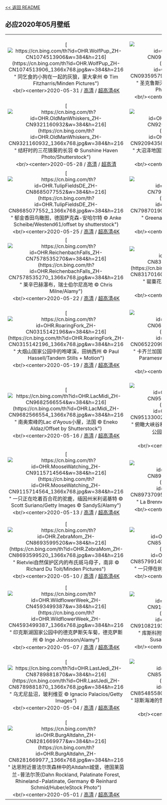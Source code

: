 [<< 返回 README](../../README.md)
## 必应2020年05月壁纸
||||
|:---:|:---:|:---:|
|[![https://cn.bing.com/th?id=OHR.WolfPup_ZH-CN1074513906&w=384&h=216](https://cn.bing.com/th?id=OHR.WolfPup_ZH-CN1074513906_1366x768.jpg&w=384&h=216 " &#10;同乞食的小狗在一起的灰狼，蒙大拿州&#10;© Tim Fitzharris/Minden Pictures")](https://cn.bing.com/search?q=%E5%90%8C%E4%B9%9E%E9%A3%9F%E7%9A%84%E5%B0%8F%E7%8B%97%E5%9C%A8%E4%B8%80%E8%B5%B7%E7%9A%84%E7%81%B0%E7%8B%BC%EF%BC%8C%E8%92%99%E5%A4%A7%E6%8B%BF%E5%B7%9E&form=hpcapt&mkt=zh-cn&filters=HpDate:"20200531_1600")<br/><center>2020-05-31 / [高清](https://cn.bing.com/th?id=OHR.WolfPup_ZH-CN1074513906_1920x1200.jpg&w=1920&h=1200) / [超高清4K](https://cn.bing.com/th?id=OHR.WolfPup_ZH-CN1074513906_UHD.jpg&w=3840&h=2160)<center/>|[![https://cn.bing.com/th?id=OHR.SantaCruzRiver_ZH-CN0935957996&w=384&h=216](https://cn.bing.com/th?id=OHR.SantaCruzRiver_ZH-CN0935957996_1366x768.jpg&w=384&h=216 " &#10;圣克鲁斯河，阿根廷巴塔哥尼亚&#10;© Coolbiere Photograph/Getty Images")](https://cn.bing.com/search?q=%E5%9C%A3%E5%85%8B%E9%B2%81%E6%96%AF%E6%B2%B3%EF%BC%8C%E9%98%BF%E6%A0%B9%E5%BB%B7%E5%B7%B4%E5%A1%94%E5%93%A5%E5%B0%BC%E4%BA%9A&form=hpcapt&mkt=zh-cn&filters=HpDate:"20200530_1600")<br/><center>2020-05-30 / [高清](https://cn.bing.com/th?id=OHR.SantaCruzRiver_ZH-CN0935957996_1920x1200.jpg&w=1920&h=1200) / [超高清8K](https://cn.bing.comhttps://cn.bing.com/th?id=OHR.SantaCruzRiver_ZH-CN0935957996_UHD.jpg)<center/>|[![https://cn.bing.com/th?id=OHR.MarleyBeach_ZH-CN0404372814&w=384&h=216](https://cn.bing.com/th?id=OHR.MarleyBeach_ZH-CN0404372814_1366x768.jpg&w=384&h=216 " &#10;百慕大马利海滩鸟瞰图&#10;© Paul Zizka/plainpicture")](https://cn.bing.com/search?q=%E7%99%BE%E6%85%95%E5%A4%A7%E9%A9%AC%E5%88%A9%E6%B5%B7%E6%BB%A9%E9%B8%9F%E7%9E%B0%E5%9B%BE&form=hpcapt&mkt=zh-cn&filters=HpDate:"20200529_1600")<br/><center>2020-05-29 / [高清](https://cn.bing.com/th?id=OHR.MarleyBeach_ZH-CN0404372814_1920x1200.jpg&w=1920&h=1200) / [超高清4K](https://cn.bing.com/th?id=OHR.MarleyBeach_ZH-CN0404372814_UHD.jpg&w=3840&h=2160)<center/>|
|[![https://cn.bing.com/th?id=OHR.OldManWhiskers_ZH-CN9321160932&w=384&h=216](https://cn.bing.com/th?id=OHR.OldManWhiskers_ZH-CN9321160932_1366x768.jpg&w=384&h=216 " &#10;结籽时的三花锦葵的长羽&#10;© Sunshine Haven Photo/Shutterstock")](https://cn.bing.com/search?q=%E7%BB%93%E7%B1%BD%E6%97%B6%E7%9A%84%E4%B8%89%E8%8A%B1%E9%94%A6%E8%91%B5%E7%9A%84%E9%95%BF%E7%BE%BD&form=hpcapt&mkt=zh-cn&filters=HpDate:"20200528_1600")<br/><center>2020-05-28 / [高清](https://cn.bing.com/th?id=OHR.OldManWhiskers_ZH-CN9321160932_1920x1200.jpg&w=1920&h=1200) / [超高清](https://cn.bing.comhttps://cn.bing.com/th?id=OHR.OldManWhiskers_ZH-CN9321160932_UHD.jpg)<center/>|[![https://cn.bing.com/th?id=OHR.EvergladesShowers_ZH-CN9209435866&w=384&h=216](https://cn.bing.com/th?id=OHR.EvergladesShowers_ZH-CN9209435866_1366x768.jpg&w=384&h=216 " &#10;大沼泽地国家公园鸟瞰图&#10;© Tetra Images/Getty Images")](https://cn.bing.com/search?q=%E5%A4%A7%E6%B2%BC%E6%B3%BD%E5%9C%B0%E5%9B%BD%E5%AE%B6%E5%85%AC%E5%9B%AD%E9%B8%9F%E7%9E%B0%E5%9B%BE&form=hpcapt&mkt=zh-cn&filters=HpDate:"20200527_1600")<br/><center>2020-05-27 / [高清](https://cn.bing.com/th?id=OHR.EvergladesShowers_ZH-CN9209435866_1920x1200.jpg&w=1920&h=1200) / [超高清4K](https://cn.bing.com/th?id=OHR.EvergladesShowers_ZH-CN9209435866_UHD.jpg&w=3840&h=2160)<center/>|[![https://cn.bing.com/th?id=OHR.CheetahCubs_ZH-CN8863575385&w=384&h=216](https://cn.bing.com/th?id=OHR.CheetahCubs_ZH-CN8863575385_1366x768.jpg&w=384&h=216 " &#10;正在爬相思树的猎豹幼崽们，坦桑尼亚恩戈罗恩戈罗保护区&#10;© Paul Souders/Getty Images")](https://cn.bing.com/search?q=%E6%AD%A3%E5%9C%A8%E7%88%AC%E7%9B%B8%E6%80%9D%E6%A0%91%E7%9A%84%E7%8C%8E%E8%B1%B9%E5%B9%BC%E5%B4%BD%E4%BB%AC%EF%BC%8C%E5%9D%A6%E6%A1%91%E5%B0%BC%E4%BA%9A%E6%81%A9%E6%88%88%E7%BD%97%E6%81%A9%E6%88%88%E7%BD%97%E4%BF%9D%E6%8A%A4%E5%8C%BA&form=hpcapt&mkt=zh-cn&filters=HpDate:"20200526_1600")<br/><center>2020-05-26 / [高清](https://cn.bing.com/th?id=OHR.CheetahCubs_ZH-CN8863575385_1920x1200.jpg&w=1920&h=1200) / [超高清4K](https://cn.bing.com/th?id=OHR.CheetahCubs_ZH-CN8863575385_UHD.jpg&w=3840&h=2160)<center/>|
|[![https://cn.bing.com/th?id=OHR.TulipFieldsDE_ZH-CN8685077552&w=384&h=216](https://cn.bing.com/th?id=OHR.TulipFieldsDE_ZH-CN8685077552_1366x768.jpg&w=384&h=216 " &#10;郁金香田鸟瞰图，德国萨克森-安哈尔特&#10;© Anke Scheibe/Westend61/offset by shutterstock")](https://cn.bing.com/search?q=%E9%83%81%E9%87%91%E9%A6%99%E7%94%B0%E9%B8%9F%E7%9E%B0%E5%9B%BE%EF%BC%8C%E5%BE%B7%E5%9B%BD%E8%90%A8%E5%85%8B%E6%A3%AE-%E5%AE%89%E5%93%88%E5%B0%94%E7%89%B9&form=hpcapt&mkt=zh-cn&filters=HpDate:"20200525_1600")<br/><center>2020-05-25 / [高清](https://cn.bing.com/th?id=OHR.TulipFieldsDE_ZH-CN8685077552_1920x1200.jpg&w=1920&h=1200) / [超高清4K](https://cn.bing.com/th?id=OHR.TulipFieldsDE_ZH-CN8685077552_UHD.jpg&w=3840&h=2160)<center/>|[![https://cn.bing.com/th?id=OHR.GreenanMaze_ZH-CN7987019078&w=384&h=216](https://cn.bing.com/th?id=OHR.GreenanMaze_ZH-CN7987019078_1366x768.jpg&w=384&h=216 " &#10;Greenan迷宫，爱尔兰威克洛郡&#10;© Peter Krocka/Shutterstock")](https://cn.bing.com/search?q=Greenan%E8%BF%B7%E5%AE%AB%EF%BC%8C%E7%88%B1%E5%B0%94%E5%85%B0%E5%A8%81%E5%85%8B%E6%B4%9B%E9%83%A1&form=hpcapt&mkt=zh-cn&filters=HpDate:"20200524_1600")<br/><center>2020-05-24 / [高清](https://cn.bing.com/th?id=OHR.GreenanMaze_ZH-CN7987019078_1920x1200.jpg&w=1920&h=1200) / [超高清4K](https://cn.bing.com/th?id=OHR.GreenanMaze_ZH-CN7987019078_UHD.jpg&w=3840&h=2160)<center/>|[![https://cn.bing.com/th?id=OHR.SunSalutation_ZH-CN7833986255&w=384&h=216](https://cn.bing.com/th?id=OHR.SunSalutation_ZH-CN7833986255_1366x768.jpg&w=384&h=216 " &#10;一只雄性黄腹彩龟&#10;© Marko Markovic Photography/Shutterstock")](https://cn.bing.com/search?q=%E4%B8%80%E5%8F%AA%E9%9B%84%E6%80%A7%E9%BB%84%E8%85%B9%E5%BD%A9%E9%BE%9F&form=hpcapt&mkt=zh-cn&filters=HpDate:"20200523_1600")<br/><center>2020-05-23 / [高清](https://cn.bing.com/th?id=OHR.SunSalutation_ZH-CN7833986255_1920x1200.jpg&w=1920&h=1200) / [超高清4K](https://cn.bing.com/th?id=OHR.SunSalutation_ZH-CN7833986255_UHD.jpg&w=3840&h=2160)<center/>|
|[![https://cn.bing.com/th?id=OHR.ReichenbachFalls_ZH-CN7578535270&w=384&h=216](https://cn.bing.com/th?id=OHR.ReichenbachFalls_ZH-CN7578535270_1366x768.jpg&w=384&h=216 " &#10;莱辛巴赫瀑布，瑞士伯尔尼高地&#10;© Chris Milne/Alamy")](https://cn.bing.com/search?q=%E8%8E%B1%E8%BE%9B%E5%B7%B4%E8%B5%AB%E7%80%91%E5%B8%83%EF%BC%8C%E7%91%9E%E5%A3%AB%E4%BC%AF%E5%B0%94%E5%B0%BC%E9%AB%98%E5%9C%B0&form=hpcapt&mkt=zh-cn&filters=HpDate:"20200522_1600")<br/><center>2020-05-22 / [高清](https://cn.bing.com/th?id=OHR.ReichenbachFalls_ZH-CN7578535270_1920x1200.jpg&w=1920&h=1200) / [超高清4K](https://cn.bing.com/th?id=OHR.ReichenbachFalls_ZH-CN7578535270_UHD.jpg&w=3840&h=2160)<center/>|[![https://cn.bing.com/th?id=OHR.PoppyDeer_ZH-CN8317016056&w=384&h=216](https://cn.bing.com/th?id=OHR.PoppyDeer_ZH-CN8317016056_1366x768.jpg&w=384&h=216 " &#10;罂粟花丛中的欧洲狍&#10;© Arterra Picture Library/Alamy")](https://cn.bing.com/search?q=%E7%BD%82%E7%B2%9F%E8%8A%B1%E4%B8%9B%E4%B8%AD%E7%9A%84%E6%AC%A7%E6%B4%B2%E7%8B%8D&form=hpcapt&mkt=zh-cn&filters=HpDate:"20200521_1600")<br/><center>2020-05-21 / [高清](https://cn.bing.com/th?id=OHR.PoppyDeer_ZH-CN8317016056_1920x1200.jpg&w=1920&h=1200) / [超高清4K](https://cn.bing.com/th?id=OHR.PoppyDeer_ZH-CN8317016056_UHD.jpg&w=3840&h=2160)<center/>|[![https://cn.bing.com/th?id=OHR.LavenderBee_ZH-CN0499654521&w=384&h=216](https://cn.bing.com/th?id=OHR.LavenderBee_ZH-CN0499654521_1366x768.jpg&w=384&h=216 " &#10;薰衣草田和蜂箱旁的向日葵地，法国普罗旺斯&#10;© leoks/Shutterstock")](https://cn.bing.com/search?q=%E8%96%B0%E8%A1%A3%E8%8D%89%E7%94%B0%E5%92%8C%E8%9C%82%E7%AE%B1%E6%97%81%E7%9A%84%E5%90%91%E6%97%A5%E8%91%B5%E5%9C%B0%EF%BC%8C%E6%B3%95%E5%9B%BD%E6%99%AE%E7%BD%97%E6%97%BA%E6%96%AF&form=hpcapt&mkt=zh-cn&filters=HpDate:"20200520_1600")<br/><center>2020-05-20 / [高清](https://cn.bing.com/th?id=OHR.LavenderBee_ZH-CN0499654521_1920x1200.jpg&w=1920&h=1200) / [超高清4K](https://cn.bing.com/th?id=OHR.LavenderBee_ZH-CN0499654521_UHD.jpg&w=3840&h=2160)<center/>|
|[![https://cn.bing.com/th?id=OHR.RoaringFork_ZH-CN0315142196&w=384&h=216](https://cn.bing.com/th?id=OHR.RoaringFork_ZH-CN0315142196_1366x768.jpg&w=384&h=216 " &#10;大烟山国家公园中的咆哮溪，田纳西州&#10;© Paul Hassell/Tandem Stills + Motion")](https://cn.bing.com/search?q=%E5%A4%A7%E7%83%9F%E5%B1%B1%E5%9B%BD%E5%AE%B6%E5%85%AC%E5%9B%AD%E4%B8%AD%E7%9A%84%E5%92%86%E5%93%AE%E6%BA%AA%EF%BC%8C%E7%94%B0%E7%BA%B3%E8%A5%BF%E5%B7%9E&form=hpcapt&mkt=zh-cn&filters=HpDate:"20200519_1600")<br/><center>2020-05-19 / [高清](https://cn.bing.com/th?id=OHR.RoaringFork_ZH-CN0315142196_1920x1200.jpg&w=1920&h=1200) / [超高清4K](https://cn.bing.com/th?id=OHR.RoaringFork_ZH-CN0315142196_UHD.jpg&w=3840&h=2160)<center/>|[![https://cn.bing.com/th?id=OHR.ElephantHerd_ZH-CN0652209931&w=384&h=216](https://cn.bing.com/th?id=OHR.ElephantHerd_ZH-CN0652209931_1366x768.jpg&w=384&h=216 " &#10;卡齐兰加国家公园的亚洲象群，印度阿萨姆邦&#10;© Parameswaran Pillai Karunakaran/Minden Pictures")](https://cn.bing.com/search?q=%E5%8D%A1%E9%BD%90%E5%85%B0%E5%8A%A0%E5%9B%BD%E5%AE%B6%E5%85%AC%E5%9B%AD%E7%9A%84%E4%BA%9A%E6%B4%B2%E8%B1%A1%E7%BE%A4%EF%BC%8C%E5%8D%B0%E5%BA%A6%E9%98%BF%E8%90%A8%E5%A7%86%E9%82%A6&form=hpcapt&mkt=zh-cn&filters=HpDate:"20200518_1600")<br/><center>2020-05-18 / [高清](https://cn.bing.com/th?id=OHR.ElephantHerd_ZH-CN0652209931_1920x1200.jpg&w=1920&h=1200) / [超高清4K](https://cn.bing.com/th?id=OHR.ElephantHerd_ZH-CN0652209931_UHD.jpg&w=3840&h=2160)<center/>|[![https://cn.bing.com/th?id=OHR.LofotenIslands_ZH-CN0114482586&w=384&h=216](https://cn.bing.com/th?id=OHR.LofotenIslands_ZH-CN0114482586_1366x768.jpg&w=384&h=216 " &#10;亨宁斯韦尔渔村的体育场，挪威诺尔兰郡&#10;© Viktor Posnov/Alamy")](https://cn.bing.com/search?q=%E4%BA%A8%E5%AE%81%E6%96%AF%E9%9F%A6%E5%B0%94%E6%B8%94%E6%9D%91%E7%9A%84%E4%BD%93%E8%82%B2%E5%9C%BA%EF%BC%8C%E6%8C%AA%E5%A8%81%E8%AF%BA%E5%B0%94%E5%85%B0%E9%83%A1&form=hpcapt&mkt=zh-cn&filters=HpDate:"20200517_1600")<br/><center>2020-05-17 / [高清](https://cn.bing.com/th?id=OHR.LofotenIslands_ZH-CN0114482586_1920x1200.jpg&w=1920&h=1200) / [超高清8K](https://cn.bing.comhttps://cn.bing.com/th?id=OHR.LofotenIslands_ZH-CN0114482586_UHD.jpg)<center/>|
|[![https://cn.bing.com/th?id=OHR.LacMidi_ZH-CN9682566554&w=384&h=216](https://cn.bing.com/th?id=OHR.LacMidi_ZH-CN9682566554_1366x768.jpg&w=384&h=216 " &#10;南奥索峰的Lac d'Ayous小屋，法国&#10;© Eneko Aldaz/Offset by Shutterstock")](https://cn.bing.com/search?q=%E5%8D%97%E5%A5%A5%E7%B4%A2%E5%B3%B0%E7%9A%84Lac&form=hpcapt&mkt=zh-cn&filters=HpDate:"20200516_1600")<br/><center>2020-05-16 / [高清](https://cn.bing.com/th?id=OHR.LacMidi_ZH-CN9682566554_1920x1200.jpg&w=1920&h=1200) / [超高清4K](https://cn.bing.com/th?id=OHR.LacMidi_ZH-CN9682566554_UHD.jpg&w=3840&h=2160)<center/>|[![https://cn.bing.com/th?id=OHR.NorthRimOpens_ZH-CN9513300299&w=384&h=216](https://cn.bing.com/th?id=OHR.NorthRimOpens_ZH-CN9513300299_1366x768.jpg&w=384&h=216 " &#10;俯瞰大峡谷和科罗拉多河，亚利桑那州大峡谷国家公园&#10;© Matteo Colombo Travel Photo/Shutterstock")](https://cn.bing.com/search?q=%E4%BF%AF%E7%9E%B0%E5%A4%A7%E5%B3%A1%E8%B0%B7%E5%92%8C%E7%A7%91%E7%BD%97%E6%8B%89%E5%A4%9A%E6%B2%B3%EF%BC%8C%E4%BA%9A%E5%88%A9%E6%A1%91%E9%82%A3%E5%B7%9E%E5%A4%A7%E5%B3%A1%E8%B0%B7%E5%9B%BD%E5%AE%B6%E5%85%AC%E5%9B%AD&form=hpcapt&mkt=zh-cn&filters=HpDate:"20200515_1600")<br/><center>2020-05-15 / [高清](https://cn.bing.com/th?id=OHR.NorthRimOpens_ZH-CN9513300299_1920x1200.jpg&w=1920&h=1200) / [超高清](https://cn.bing.comhttps://cn.bing.com/th?id=OHR.NorthRimOpens_ZH-CN9513300299_UHD.jpg)<center/>|[![https://cn.bing.com/th?id=OHR.BaliRiceHarvest_ZH-CN9267319542&w=384&h=216](https://cn.bing.com/th?id=OHR.BaliRiceHarvest_ZH-CN9267319542_1366x768.jpg&w=384&h=216 " &#10;以阿贡火山为背景Sidemen山谷中的稻田，印度尼西亚巴厘岛&#10;© Jon Arnold/Danita Delimont&#10;© SandyS/Alamy")](https://cn.bing.com/search?q=%E4%BB%A5%E9%98%BF%E8%B4%A1%E7%81%AB%E5%B1%B1%E4%B8%BA%E8%83%8C%E6%99%AFSidemen%E5%B1%B1%E8%B0%B7%E4%B8%AD%E7%9A%84%E7%A8%BB%E7%94%B0%EF%BC%8C%E5%8D%B0%E5%BA%A6%E5%B0%BC%E8%A5%BF%E4%BA%9A%E5%B7%B4%E5%8E%98%E5%B2%9B&form=hpcapt&mkt=zh-cn&filters=HpDate:"20200514_1600")<br/><center>2020-05-14 / [高清](https://cn.bing.com/th?id=OHR.BaliRiceHarvest_ZH-CN9267319542_1920x1200.jpg&w=1920&h=1200) / [超高清4K](https://cn.bing.com/th?id=OHR.BaliRiceHarvest_ZH-CN9267319542_UHD.jpg&w=3840&h=2160)<center/>|
|[![https://cn.bing.com/th?id=OHR.MooseWatching_ZH-CN9115714564&w=384&h=216](https://cn.bing.com/th?id=OHR.MooseWatching_ZH-CN9115714564_1366x768.jpg&w=384&h=216 " &#10;一只正在吃着百合花的驼鹿，缅因州米利诺基特&#10;© Scott Suriano/Getty Images&#10;© SandyS/Alamy")](https://cn.bing.com/search?q=%E4%B8%80%E5%8F%AA%E6%AD%A3%E5%9C%A8%E5%90%83%E7%9D%80%E7%99%BE%E5%90%88%E8%8A%B1%E7%9A%84%E9%A9%BC%E9%B9%BF%EF%BC%8C%E7%BC%85%E5%9B%A0%E5%B7%9E%E7%B1%B3%E5%88%A9%E8%AF%BA%E5%9F%BA%E7%89%B9&form=hpcapt&mkt=zh-cn&filters=HpDate:"20200513_1600")<br/><center>2020-05-13 / [高清](https://cn.bing.com/th?id=OHR.MooseWatching_ZH-CN9115714564_1920x1200.jpg&w=1920&h=1200) / [超高清4K](https://cn.bing.com/th?id=OHR.MooseWatching_ZH-CN9115714564_UHD.jpg&w=3840&h=2160)<center/>|[![https://cn.bing.com/th?id=OHR.SeagullsChat_ZH-CN8973709588&w=384&h=216](https://cn.bing.com/th?id=OHR.SeagullsChat_ZH-CN8973709588_1366x768.jpg&w=384&h=216 " &#10;La Brenne的海鸥，法国&#10;© SandyS/Alamy")](https://cn.bing.com/search?q=La&form=hpcapt&mkt=zh-cn&filters=HpDate:"20200512_1600")<br/><center>2020-05-12 / [高清](https://cn.bing.com/th?id=OHR.SeagullsChat_ZH-CN8973709588_1920x1200.jpg&w=1920&h=1200) / [超高清4K](https://cn.bing.com/th?id=OHR.SeagullsChat_ZH-CN8973709588_UHD.jpg&w=3840&h=2160)<center/>|[![https://cn.bing.com/th?id=OHR.OldPatriarchTree_ZH-CN8818146190&w=384&h=216](https://cn.bing.com/th?id=OHR.OldPatriarchTree_ZH-CN8818146190_1366x768.jpg&w=384&h=216 " &#10;大提顿国家公园中的Old Patriarch Tree，怀俄明州&#10;© George Sanker/Minden Pictures")](https://cn.bing.com/search?q=%E5%A4%A7%E6%8F%90%E9%A1%BF%E5%9B%BD%E5%AE%B6%E5%85%AC%E5%9B%AD%E4%B8%AD%E7%9A%84Old&form=hpcapt&mkt=zh-cn&filters=HpDate:"20200511_1600")<br/><center>2020-05-11 / [高清](https://cn.bing.com/th?id=OHR.OldPatriarchTree_ZH-CN8818146190_1920x1200.jpg&w=1920&h=1200) / [超高清4K](https://cn.bing.com/th?id=OHR.OldPatriarchTree_ZH-CN8818146190_UHD.jpg&w=3840&h=2160)<center/>|
|[![https://cn.bing.com/th?id=OHR.ZebraMom_ZH-CN8693599520&w=384&h=216](https://cn.bing.com/th?id=OHR.ZebraMom_ZH-CN8693599520_1366x768.jpg&w=384&h=216 " &#10;Rietvlei自然保护区内的布氏斑马母子，南非&#10;© Richard Du Toit/Minden Pictures")](https://cn.bing.com/search?q=Rietvlei%E8%87%AA%E7%84%B6%E4%BF%9D%E6%8A%A4%E5%8C%BA%E5%86%85%E7%9A%84%E5%B8%83%E6%B0%8F%E6%96%91%E9%A9%AC%E6%AF%8D%E5%AD%90%EF%BC%8C%E5%8D%97%E9%9D%9E&form=hpcapt&mkt=zh-cn&filters=HpDate:"20200510_1600")<br/><center>2020-05-10 / [高清](https://cn.bing.com/th?id=OHR.ZebraMom_ZH-CN8693599520_1920x1200.jpg&w=1920&h=1200) / [超高清4K](https://cn.bing.com/th?id=OHR.ZebraMom_ZH-CN8693599520_UHD.jpg&w=3840&h=2160)<center/>|[![https://cn.bing.com/th?id=OHR.BarnOwlMigration_ZH-CN8579914070&w=384&h=216](https://cn.bing.com/th?id=OHR.BarnOwlMigration_ZH-CN8579914070_1366x768.jpg&w=384&h=216 " &#10;一只停在树枝上的仓鸮&#10;© blickwinkel/Alamy")](https://cn.bing.com/search?q=%E4%B8%80%E5%8F%AA%E5%81%9C%E5%9C%A8%E6%A0%91%E6%9E%9D%E4%B8%8A%E7%9A%84%E4%BB%93%E9%B8%AE&form=hpcapt&mkt=zh-cn&filters=HpDate:"20200509_1600")<br/><center>2020-05-09 / [高清](https://cn.bing.com/th?id=OHR.BarnOwlMigration_ZH-CN8579914070_1920x1200.jpg&w=1920&h=1200) / [超高清4K](https://cn.bing.com/th?id=OHR.BarnOwlMigration_ZH-CN8579914070_UHD.jpg&w=3840&h=2160)<center/>|[![https://cn.bing.com/th?id=OHR.AdelaideVineyard_ZH-CN8408417885&w=384&h=216](https://cn.bing.com/th?id=OHR.AdelaideVineyard_ZH-CN8408417885_1366x768.jpg&w=384&h=216 " &#10;阿德莱德山的葡萄园，澳大利亚&#10;© Ben Goode/iStock/Getty Images Plus")](https://cn.bing.com/search?q=%E9%98%BF%E5%BE%B7%E8%8E%B1%E5%BE%B7%E5%B1%B1%E7%9A%84%E8%91%A1%E8%90%84%E5%9B%AD%EF%BC%8C%E6%BE%B3%E5%A4%A7%E5%88%A9%E4%BA%9A&form=hpcapt&mkt=zh-cn&filters=HpDate:"20200508_1600")<br/><center>2020-05-08 / [高清](https://cn.bing.com/th?id=OHR.AdelaideVineyard_ZH-CN8408417885_1920x1200.jpg&w=1920&h=1200) / [超高清4K](https://cn.bing.com/th?id=OHR.AdelaideVineyard_ZH-CN8408417885_UHD.jpg&w=3840&h=2160)<center/>|
|[![https://cn.bing.com/th?id=OHR.WildflowerWeek_ZH-CN4593499387&w=384&h=216](https://cn.bing.com/th?id=OHR.WildflowerWeek_ZH-CN4593499387_1366x768.jpg&w=384&h=216 " &#10;印克斯湖国家公园中的德克萨斯矢车菊，德克萨斯州&#10;© Inge Johnsson/Alamy")](https://cn.bing.com/search?q=%E5%8D%B0%E5%85%8B%E6%96%AF%E6%B9%96%E5%9B%BD%E5%AE%B6%E5%85%AC%E5%9B%AD%E4%B8%AD%E7%9A%84%E5%BE%B7%E5%85%8B%E8%90%A8%E6%96%AF%E7%9F%A2%E8%BD%A6%E8%8F%8A%EF%BC%8C%E5%BE%B7%E5%85%8B%E8%90%A8%E6%96%AF%E5%B7%9E&form=hpcapt&mkt=zh-cn&filters=HpDate:"20200507_1600")<br/><center>2020-05-07 / [高清](https://cn.bing.com/th?id=OHR.WildflowerWeek_ZH-CN4593499387_1920x1200.jpg&w=1920&h=1200) / [超高清4K](https://cn.bing.com/th?id=OHR.WildflowerWeek_ZH-CN4593499387_UHD.jpg&w=3840&h=2160)<center/>|[![https://cn.bing.com/th?id=OHR.SiegeofCusco_ZH-CN9108219313&w=384&h=216](https://cn.bing.com/th?id=OHR.SiegeofCusco_ZH-CN9108219313_1366x768.jpg&w=384&h=216 " &#10;库斯科附近萨克塞华曼的印加要塞，秘鲁&#10;© Susanne Kremer/eStock Photo")](https://cn.bing.com/search?q=%E5%BA%93%E6%96%AF%E7%A7%91%E9%99%84%E8%BF%91%E8%90%A8%E5%85%8B%E5%A1%9E%E5%8D%8E%E6%9B%BC%E7%9A%84%E5%8D%B0%E5%8A%A0%E8%A6%81%E5%A1%9E%EF%BC%8C%E7%A7%98%E9%B2%81&form=hpcapt&mkt=zh-cn&filters=HpDate:"20200506_1600")<br/><center>2020-05-06 / [高清](https://cn.bing.com/th?id=OHR.SiegeofCusco_ZH-CN9108219313_1920x1200.jpg&w=1920&h=1200) / [超高清4K](https://cn.bing.com/th?id=OHR.SiegeofCusco_ZH-CN9108219313_UHD.jpg&w=3840&h=2160)<center/>|[![https://cn.bing.com/th?id=OHR.CordovanCourts_ZH-CN8989880218&w=384&h=216](https://cn.bing.com/th?id=OHR.CordovanCourts_ZH-CN8989880218_1366x768.jpg&w=384&h=216 " &#10;正在照看花草的孩子和祖父铜雕，西班牙科尔多瓦&#10;© David M G/Alamy")](https://cn.bing.com/search?q=%E6%AD%A3%E5%9C%A8%E7%85%A7%E7%9C%8B%E8%8A%B1%E8%8D%89%E7%9A%84%E5%AD%A9%E5%AD%90%E5%92%8C%E7%A5%96%E7%88%B6%E9%93%9C%E9%9B%95%EF%BC%8C%E8%A5%BF%E7%8F%AD%E7%89%99%E7%A7%91%E5%B0%94%E5%A4%9A%E7%93%A6&form=hpcapt&mkt=zh-cn&filters=HpDate:"20200505_1600")<br/><center>2020-05-05 / [高清](https://cn.bing.com/th?id=OHR.CordovanCourts_ZH-CN8989880218_1920x1200.jpg&w=1920&h=1200) / [超高清4K](https://cn.bing.com/th?id=OHR.CordovanCourts_ZH-CN8989880218_UHD.jpg&w=3840&h=2160)<center/>|
|[![https://cn.bing.com/th?id=OHR.LastJedi_ZH-CN8789881870&w=384&h=216](https://cn.bing.com/th?id=OHR.LastJedi_ZH-CN8789881870_1366x768.jpg&w=384&h=216 " &#10;乌尤尼盐沼，玻利维亚&#10;© Ignacio Palacios/Getty Images")](https://cn.bing.com/search?q=%E4%B9%8C%E5%B0%A4%E5%B0%BC%E7%9B%90%E6%B2%BC%EF%BC%8C%E7%8E%BB%E5%88%A9%E7%BB%B4%E4%BA%9A&form=hpcapt&mkt=zh-cn&filters=HpDate:"20200504_1600")<br/><center>2020-05-04 / [高清](https://cn.bing.com/th?id=OHR.LastJedi_ZH-CN8789881870_1920x1200.jpg&w=1920&h=1200) / [超高清4K](https://cn.bing.com/th?id=OHR.LastJedi_ZH-CN8789881870_UHD.jpg&w=3840&h=2160)<center/>|[![https://cn.bing.com/th?id=OHR.LaughingOwl_ZH-CN8548558025&w=384&h=216](https://cn.bing.com/th?id=OHR.LaughingOwl_ZH-CN8548558025_1366x768.jpg&w=384&h=216 " &#10;琼斯海滩的雪鸮，纽约长岛&#10;© Vicki Jauron/Getty Images")](https://cn.bing.com/search?q=%E7%90%BC%E6%96%AF%E6%B5%B7%E6%BB%A9%E7%9A%84%E9%9B%AA%E9%B8%AE%EF%BC%8C%E7%BA%BD%E7%BA%A6%E9%95%BF%E5%B2%9B&form=hpcapt&mkt=zh-cn&filters=HpDate:"20200503_1600")<br/><center>2020-05-03 / [高清](https://cn.bing.com/th?id=OHR.LaughingOwl_ZH-CN8548558025_1920x1200.jpg&w=1920&h=1200) / [超高清](https://cn.bing.comhttps://cn.bing.com/th?id=OHR.LaughingOwl_ZH-CN8548558025_UHD.jpg)<center/>|[![https://cn.bing.com/th?id=OHR.KasbahRoses_ZH-CN8429310380&w=384&h=216](https://cn.bing.com/th?id=OHR.KasbahRoses_ZH-CN8429310380_1366x768.jpg&w=384&h=216 " &#10;Kalaat M'Gouna的古堡遗址，摩洛哥&#10;© Leonid Andronov/Getty Images")](https://cn.bing.com/search?q=Kalaat&form=hpcapt&mkt=zh-cn&filters=HpDate:"20200502_1600")<br/><center>2020-05-02 / [高清](https://cn.bing.com/th?id=OHR.KasbahRoses_ZH-CN8429310380_1920x1200.jpg&w=1920&h=1200) / [超高清4K](https://cn.bing.com/th?id=OHR.KasbahRoses_ZH-CN8429310380_UHD.jpg&w=3840&h=2160)<center/>|
|[![https://cn.bing.com/th?id=OHR.BurgAltdahn_ZH-CN8281669977&w=384&h=216](https://cn.bing.com/th?id=OHR.BurgAltdahn_ZH-CN8281669977_1366x768.jpg&w=384&h=216 " &#10;达恩附近普法尔茨森林中的Altdahn城堡，德国莱茵兰-普法尔茨(Dahn Rockland, Palatinate Forest, Rhineland-Palatinate, Germany&#10;© Reinhard Schmid/Huber/eStock Photo")](https://cn.bing.com/search?q=%E8%BE%BE%E6%81%A9%E9%99%84%E8%BF%91%E6%99%AE%E6%B3%95%E5%B0%94%E8%8C%A8%E6%A3%AE%E6%9E%97%E4%B8%AD%E7%9A%84Altdahn%E5%9F%8E%E5%A0%A1%EF%BC%8C%E5%BE%B7%E5%9B%BD%E8%8E%B1%E8%8C%B5%E5%85%B0-%E6%99%AE%E6%B3%95%E5%B0%94%E8%8C%A8%28Dahn&form=hpcapt&mkt=zh-cn&filters=HpDate:"20200501_1600")<br/><center>2020-05-01 / [高清](https://cn.bing.com/th?id=OHR.BurgAltdahn_ZH-CN8281669977_1920x1200.jpg&w=1920&h=1200) / [超高清4K](https://cn.bing.com/th?id=OHR.BurgAltdahn_ZH-CN8281669977_UHD.jpg&w=3840&h=2160)<center/>